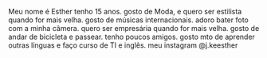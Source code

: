 Meu nome é Esther 
tenho 15 anos.
gosto de Moda, e quero ser estilista quando for mais velha.
gosto de músicas internacionais.
adoro bater foto com a minha câmera.
quero ser empresária quando for mais velha.
gosto de andar de bicicleta e passear.
tenho poucos amigos.
gosto mto de aprender outras línguas e faço curso de TI e inglês.
meu instagram @j.keesther

